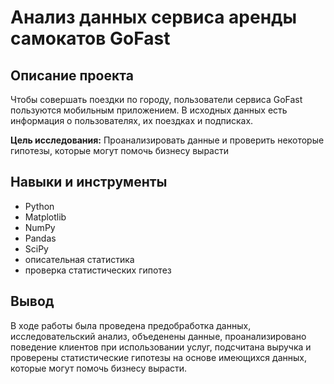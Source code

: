 # Анализ данных сервиса аренды самокатов GoFast

## Описание проекта

Чтобы совершать поездки по городу, пользователи сервиса GoFast пользуются мобильным приложением. В исходных данных есть информация о пользователях, их поездках и подписках.

**Цель исследования:**
Проанализировать данные и проверить некоторые гипотезы, которые могут помочь бизнесу вырасти

## Навыки и инструменты

- Python
- Matplotlib
- NumPy
- Pandas
- SciPy
- описательная статистика
- проверка статистических гипотез

## Вывод

В ходе работы была проведена предобработка данных, исследовательский анализ, объеденены данные, проанализировано поведение клиентов при использовании услуг, подсчитана выручка и проверены статистические гипотезы на основе имеющихся данных, которые могут помочь бизнесу вырасти.
